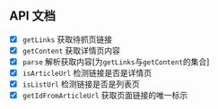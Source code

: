 ## API 文档

- [x] `getLinks` 获取待抓页链接
- [x] `getContent` 获取详情页内容
- [x] `parse` 解析获取内容[为`getLinks`与`getContent`的集合]
- [x] `isArticleUrl` 检测链接是否是详情页
- [x] `isListUrl` 检测链接是否是列表页
- [x] `getIdFromArticleUrl` 获取页面链接的唯一标示
